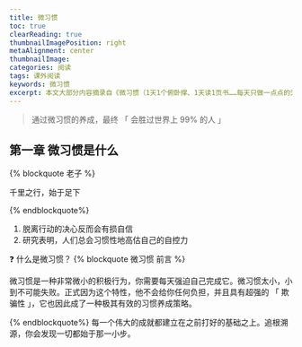 ```yaml
---
title: 微习惯
toc: true
clearReading: true
thumbnailImagePosition: right
metaAlignment: center
thumbnailImage:
categories: 阅读
tags: 课外阅读
keywords: 微习惯
excerpt: 本文大部分内容摘录自《微习惯（1天1个俯卧撑、1天读1页书……每天只做一点点的无负担习惯策略，简单到不可能失败的自我管理法则！）》，[美]斯蒂芬·盖斯
---
```


> 通过微习惯的养成，最终 「 会胜过世界上 99% 的人 」

## 第一章 微习惯是什么

{% blockquote 老子  %}

千里之行，始于足下

{% endblockquote%}

1. 脱离行动的决心反而会有损自信
2. 研究表明，人们总会习惯性地高估自己的自控力

:question: 什么是微习惯？
{% blockquote 微习惯 前言  %}

微习惯是一种非常微小的积极行为，你需要每天强迫自己完成它。微习惯太小，小到不可能失败。正式因为这个特性，他不会给你任何负担，并且具有超强的 「 欺骗性 」，它也因此成了一种极其有效的习惯养成策略。

{% endblockquote%}
每一个伟大的成就都建立在之前打好的基础之上。追根溯源，你会发现一切都始于那一小步。
